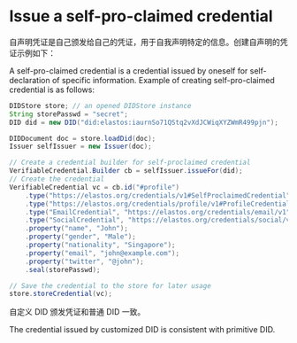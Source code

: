 # Issue a self-pro-claimed credential

自声明凭证是自己颁发给自己的凭证，用于自我声明特定的信息。创建自声明的凭证示例如下：

A self-pro-claimed credential is a credential issued by oneself for self-declaration of specific information. Example of creating self-pro-claimed credential is as follows:

```java
DIDStore store; // an opened DIDStore instance
String storePasswd = "secret";
DID did = new DID("did:elastos:iaurnSo71QStq2vXdJCWiqXYZWmR499pjn");

DIDDocument doc = store.loadDid(doc);
Issuer selfIssuer = new Issuer(doc);

// Create a credential builder for self-proclaimed credential
VerifiableCredential.Builder cb = selfIssuer.issueFor(did);
// Create the credential
VerifiableCredential vc = cb.id("#profile")
    .type("https://elastos.org/credentials/v1#SelfProclaimedCredential")
    .type("https://elastos.org/credentials/profile/v1#ProfileCredential")
    .type("EmailCredential", "https://elastos.org/credentials/email/v1")
    .type("SocialCredential", "https://elastos.org/credentials/social/v1")
    .property("name", "John");
    .property("gender", "Male");
    .property("nationality", "Singapore");
    .property("email", "john@example.com");
    .property("twitter", "@john");
    .seal(storePasswd);

// Save the credential to the store for later usage
store.storeCredential(vc);
```

自定义 DID 颁发凭证和普通 DID 一致。

The credential issued by customized DID is consistent with primitive DID.
